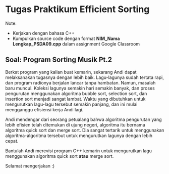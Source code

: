 # Tugas Praktikum Efficient Sorting

Note:

- Kerjakan dengan bahasa C++
- Kumpulkan source code dengan format **NIM_Nama Lengkap_PSDA09.cpp** dalam assignment Google Classroom

## Soal: Program Sorting Musik Pt.2

Berkat program yang kalian buat kemarin, sekarang Andi dapat melaksanakan tugasnya dengan lebih baik. Lagu-lagunya sudah tertata rapi, dan program radionya berjalan lancar tanpa hambatan. Namun, masalah baru muncul. Koleksi lagunya semakin hari semakin banyak, dan proses pengurutan menggunakan algoritma bubble sort, selection sort, dan insertion sort menjadi sangat lambat. Waktu yang dibutuhkan untuk mengurutkan lagu-lagu tersebut semakin panjang, dan ini mulai mengganggu efisiensi kerja Andi lagi.

Andi mendengar dari seorang petualang bahwa algoritma pengurutan yang lebih efisien telah ditemukan di ujung negeri, algoritma itu bernama algoritma quick sort dan merge sort. Dia sangat tertarik untuk menggunakan algoritma-algoritma tersebut untuk mengurutkan lagunya dengan lebih cepat. 

Bantulah Andi merevisi program C++ kemarin untuk mengurutkan lagu menggunakan algoritma quick sort **atau** merge sort.

Selamat mengerjakan :)